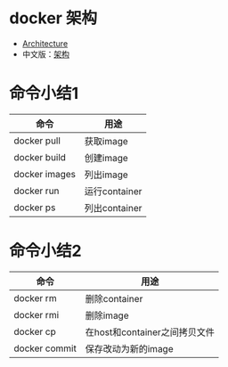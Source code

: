 # docker 架构
- [Architecture](https://github.com/Weteachers/jupyter_github.github.io/blob/master/Images/Docker/docker_architecture.jpg?raw=true)
- 中文版：[架构](https://github.com/Weteachers/jupyter_github.github.io/blob/master/Images/Docker/docker_architecture_chinese.jpg?raw=true)

# 命令小结1
命令 | 用途
---|---
docker pull | 获取image
docker build | 创建image
docker images | 列出image
docker run | 运行container
docker ps | 列出container

# 命令小结2
命令 | 用途
---|---
docker rm | 删除container
docker rmi | 删除image
docker cp | 在host和container之间拷贝文件
docker commit | 保存改动为新的image
